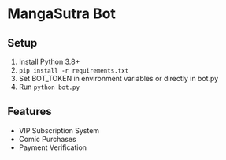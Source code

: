 # MangaSutra Bot

## Setup
1. Install Python 3.8+
2. `pip install -r requirements.txt`
3. Set BOT_TOKEN in environment variables or directly in bot.py
4. Run `python bot.py`

## Features
- VIP Subscription System
- Comic Purchases
- Payment Verification